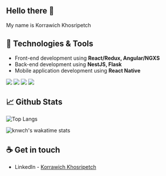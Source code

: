 ## Hello there 👋
My name is Korrawich Khosripetch

## 🔧 Technologies & Tools
- Front-end development using **React/Redux, Angular/NGXS**
- Back-end development using **NestJS, Flask**
- Mobile application development using **React Native**

![](https://img.shields.io/badge/-Firebase-informational?style=flat&logo=firebase&logoColor=white&color=28e09e&labelColor=555555)
![](https://img.shields.io/badge/-MongoDB-informational?style=flat&logo=mongodb&logoColor=white&color=28e09e&labelColor=555555)
![](https://img.shields.io/badge/-Coffee-informational?style=flat&logo=buy%20me%20a%20coffee&logoColor=white&color=28e09e&labelColor=555555)
![](https://img.shields.io/badge/-Mapbox-informational?style=flat&logo=mapbox&logoColor=white&color=28e09e&labelColor=555555)

## 📈 Github Stats

![Top Langs](https://github-readme-stats.vercel.app/api/top-langs/?username=knwch&layout=compact&theme=buefy&border_radius=28&bg_color=100,ffffff,fcfaff)

![knwch's wakatime stats](https://github-readme-stats.vercel.app/api/wakatime?username=knwch&layout=compact&langs_count=4&custom_title=Coding%20Stats,%20last%207%20days&theme=vue&border_radius=28&bg_color=70,ffffff,fcfffe)

## ☕ Get in touch
- LinkedIn - [Korrawich Khosripetch](https://www.linkedin.com/in/knwch/)

<!--
**knwch/knwch** is a ✨ _special_ ✨ repository because its `README.md` (this file) appears on your GitHub profile.

Here are some ideas to get you started:

- 🔭 I’m currently working on ...
- 🌱 I’m currently learning ...
- 👯 I’m looking to collaborate on ...
- 🤔 I’m looking for help with ...
- 💬 Ask me about ...
- 📫 How to reach me: ...
- 😄 Pronouns: ...
- ⚡ Fun fact: ...
-->
